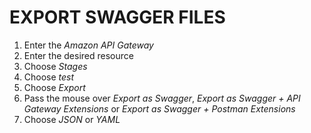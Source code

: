 # EXPORT SWAGGER FILES

1. Enter the *Amazon API Gateway*
2. Enter the desired resource
3. Choose *Stages*
4. Choose *test*
5. Choose *Export*
6. Pass the mouse over *Export as Swagger*, *Export as Swagger + API Gateway Extensions* or *Export as Swagger + Postman Extensions*
7. Choose *JSON* or *YAML*
